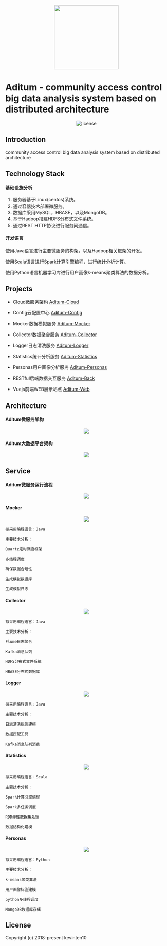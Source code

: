 <p align="center">
  <img src="https://github.com/kevinten10/Aditum/blob/master/aditum-doc/logo.png" style="height:200px"/>
</p>

# Aditum - community access control big data analysis system based on distributed architecture

<p align="center">
  <img src="https://img.shields.io/github/license/mashape/apistatus.svg" alt="license"/>
</p>

## Introduction

community access control big data analysis system based on distributed architecture

## Technology Stack

#### 基础设施分析
 
1. 服务器基于Linux(centos)系统。
2. 通过容器技术部署微服务。
3. 数据库采用MySQL，HBASE，以及MongoDB。
4. 基于Hadoop搭建HDFS分布式文件系统。
5. 通过REST HTTP协议进行服务间通信。
 
#### 开发语言

使用Java语言进行主要微服务的构架，以及Hadoop相关框架的开发。

使用Scala语言进行Spark计算引擎编程，进行统计分析计算。

使用Python语言机器学习库进行用户画像k-means聚类算法的数据分析。

## Projects

*	Cloud微服务架构 [Aditum-Cloud](https://github.com/kevinten10/Aditum-Cloud)

*	Config云配置中心 [Aditum-Config](https://github.com/kevinten10/Aditum-Config)

*	Mocker数据模拟服务 [Aditum-Mocker](https://github.com/kevinten10/Aditum-Mocker)

*	Collector数据聚合服务 [Aditum-Collector](https://github.com/kevinten10/Aditum-Collector)

*	Logger日志清洗服务 [Aditum-Logger](https://github.com/kevinten10/Aditum-Logger)

*	Statistics统计分析服务 [Aditum-Statistics](https://github.com/kevinten10/Aditum-Statistics)

*	Personas用户画像分析服务 [Aditum-Personas](https://github.com/kevinten10/Aditum-Personas)

*	RESTful后端数据交互服务 [Aditum-Back](https://github.com/kevinten10/Aditum-Back)

*	Vuejs前端WEB展示站点 [Aditum-Web](https://github.com/kevinten10/Aditum-Web)

## Architecture

#### Aditum微服务架构

<p align="center">
  <img src="https://github.com/kevinten10/Aditum/blob/master/aditum-doc/微服务架构.JPG" />
</p>

#### Aditum大数据平台架构

<p align="center">
  <img src="https://github.com/kevinten10/Aditum/blob/master/aditum-doc/大数据平台架构.JPG" />
</p>

## Service

#### Aditum微服务运行流程

<p align="center">
  <img src="https://github.com/kevinten10/Aditum/blob/master/aditum-doc/微服务运行流程.JPG" />
</p>

#### Mocker

<p align="center">
  <img src="https://github.com/kevinten10/Aditum/blob/master/aditum-doc/Aditum流程图/Mocker.PNG" />
</p>

    拟采用编程语言：Java
    
    主要技术分析：
    
    Quartz定时调度框架
    
    多线程调度
    
    确保数据合理性
    
    生成模拟数据库
    
    生成模拟日志

#### Collector

<p align="center">
  <img src="https://github.com/kevinten10/Aditum/blob/master/aditum-doc/Aditum流程图/Collector.PNG" />
</p>

    拟采用编程语言：Java
    
    主要技术分析：
    
    Flume日志聚合
    
    Kafka消息队列
    
    HDFS分布式文件系统
    
    HBASE分布式数据库

#### Logger

<p align="center">
  <img src="https://github.com/kevinten10/Aditum/blob/master/aditum-doc/Aditum流程图/Logger.PNG" />
</p>

    拟采用编程语言：Java
    
    主要技术分析：
    
    日志清洗规则建模
    
    数据匹配工具
    
    Kafka消息队列消费

#### Statistics

<p align="center">
  <img src="https://github.com/kevinten10/Aditum/blob/master/aditum-doc/Aditum流程图/Statistics.PNG" />
</p>

    拟采用编程语言：Scala
    
    主要技术分析：
    
    Spark计算引擎编程
    
    Spark多任务调度
    
    RDD弹性数据集处理
    
    数据结构化建模

#### Personas

<p align="center">
  <img src="https://github.com/kevinten10/Aditum/blob/master/aditum-doc/Aditum流程图/Personas.PNG" />
</p>

    拟采用编程语言：Python
    
    主要技术分析：
    
    k-means聚类算法
    
    用户画像标签建模
    
    python多线程调度
    
    MongoDB数据库存储

## License

Copyright (c) 2018-present kevinten10




